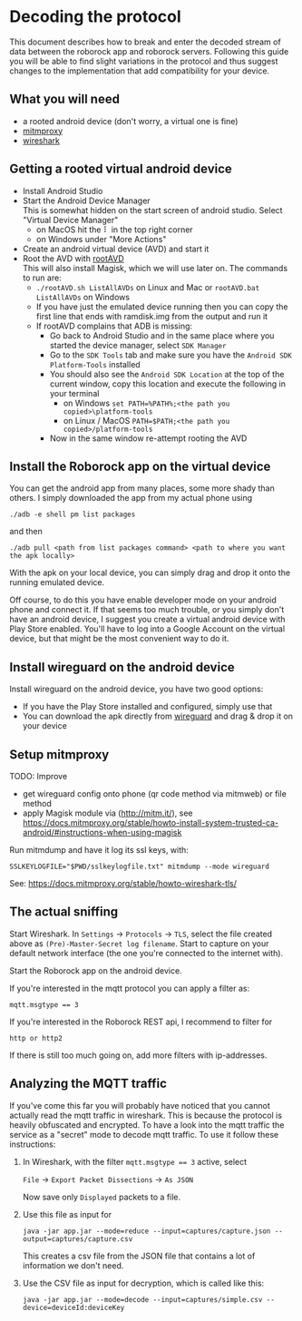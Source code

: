 # Decoding the protocol

This document describes how to break and enter the decoded stream of data between the roborock app and roborock servers.
Following this guide you will be able to find slight variations in the protocol and thus suggest changes to the
implementation that add compatibility for your device.

## What you will need

- a rooted android device (don't worry, a virtual one is fine)
- [mitmproxy](https://mitmproxy.org/)
- [wireshark](https://www.wireshark.org/)

## Getting a rooted virtual android device

- Install Android Studio
- Start the Android Device Manager \
  This is somewhat hidden on the start screen of android studio. Select "Virtual
  Device Manager"
    - on MacOS hit the ⠇ in the top right corner
    - on Windows under "More Actions"
- Create an android virtual device (AVD) and start it
- Root the AVD with [rootAVD](https://gitlab.com/newbit/rootAVD) \
  This will also install Magisk, which we will use later on.
  The commands to run are:
  - `./rootAVD.sh ListAllAVDs` on Linux and Mac or `rootAVD.bat ListAllAVDs` on Windows
  - If you have just the emulated device running then you can copy the first line that ends with ramdisk.img from the output and run it
  - If rootAVD complains that ADB is missing:
     - Go back to Android Studio and in the same place where you started the device manager, select `SDK Manager`
     - Go to the `SDK Tools` tab and make sure you have the `Android SDK Platform-Tools` installed
     - You should also see the `Android SDK Location` at the top of the current window, copy this location and execute the following in your terminal
         - on Windows `set PATH=%PATH%;<the path you copied>\platform-tools`
         - on Linux / MacOS `PATH=$PATH;<the path you copied>/platform-tools`
     - Now in the same window re-attempt rooting the AVD

## Install the Roborock app on the virtual device

You can get the android app from many places, some more shady than others.
I simply downloaded the app from my actual phone using

    ./adb -e shell pm list packages

and then

    ./adb pull <path from list packages command> <path to where you want the apk locally>

With the apk on your local device, you can simply drag and drop it onto the running emulated device.

Off course, to do this you have enable developer mode on your android phone and connect it.
If that seems too much trouble, or you simply don't have an android device, I suggest you create a virtual android
device with Play Store enabled.
You'll have to log into a Google Account on the virtual device, but that might be the most convenient way to do it.

## Install wireguard on the android device

Install wireguard on the android device, you have two good options:

- If you have the Play Store installed and configured, simply use that
- You can download the apk directly from [wireguard](https://www.wireguard.com/install/) and drag & drop it on your
  device

## Setup mitmproxy

TODO: Improve

- get wireguard config onto phone (qr code method via mitmweb) or file method
- apply Magisk module via (http://mitm.it/),
  see https://docs.mitmproxy.org/stable/howto-install-system-trusted-ca-android/#instructions-when-using-magisk

Run mitmdump and have it log its ssl keys, with:

    SSLKEYLOGFILE="$PWD/sslkeylogfile.txt" mitmdump --mode wireguard

See: https://docs.mitmproxy.org/stable/howto-wireshark-tls/

## The actual sniffing

Start Wireshark.
In `Settings` -> `Protocols` -> `TLS`, select the file created above as `(Pre)-Master-Secret log filename`.
Start to capture on your default network interface (the one you're connected to the internet with).

Start the Roborock app on the android device.

If you're interested in the mqtt protocol you can apply a filter as:

    mqtt.msgtype == 3

If you're interested in the Roborock REST api, I recommend to filter for

    http or http2

If there is still too much going on, add more filters with ip-addresses.

## Analyzing the MQTT traffic

If you've come this far you will probably have noticed that you cannot actually read the mqtt traffic in wireshark.
This is because the protocol is heavily obfuscated and encrypted.
To have a look into the mqtt traffic the service as a "secret" mode to decode mqtt traffic.
To use it follow these instructions:

1. In Wireshark, with the filter `mqtt.msgtype == 3` active, select

   `File` → `Export Packet Dissections` → `As JSON`

   Now save only `Displayed` packets to a file.

2. Use this file as input for

   ```shell
   java -jar app.jar --mode=reduce --input=captures/capture.json --output=captures/capture.csv
   ```

   This creates a csv file from the JSON file that contains a lot of information we don't need.

3. Use the CSV file as input for decryption, which is called like this:

   ```shell
   java -jar app.jar --mode=decode --input=captures/simple.csv --device=deviceId:deviceKey
   ```
